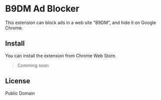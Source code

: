 B9DM Ad Blocker
==================

This extension can block ads in a web site "B9DM", and hide it on Google Chrome.

## Install
You can install the extension from Chrome Web Store.

> Comming soon

## License
Public Domain
